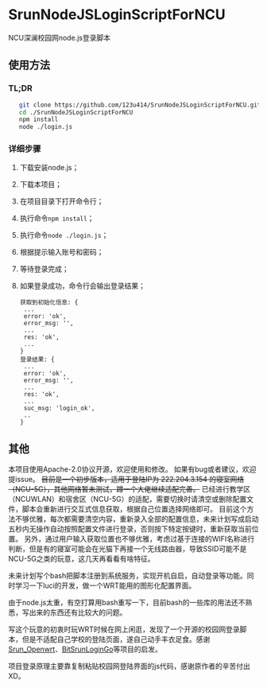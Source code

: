 # SrunNodeJSLoginScriptForNCU

 NCU深澜校园网node.js登录脚本

## 使用方法

### TL;DR

```bash
   git clone https://github.com/123u414/SrunNodeJSLoginScriptForNCU.git
   cd ./SrunNodeJSLoginScriptForNCU
   npm install
   node ./login.js
```



### 详细步骤

1. 下载安装node.js；
2. 下载本项目；
3. 在项目目录下打开命令行；
4. 执行命令`npm install`；
5. 执行命令`node ./login.js`；
6. 根据提示输入账号和密码；
7. 等待登录完成；
8. 如果登录成功，命令行会输出登录结果；

   ```log
   获取到初始化信息: {
    ...
    error: 'ok',
    error_msg: '',
    ...
    res: 'ok',
    ...
   }
   登录结果: {
    ...
    error: 'ok',
    error_msg: '',
    ...
    res: 'ok',
    ...
    suc_msg: 'login_ok',
    ..
   }
    ```

## 其他

本项目使用Apache-2.0协议开源，欢迎使用和修改。
如果有bug或者建议，欢迎提issue。
~~目前是一个初步版本，适用于登陆IP为 222.204.3.154 的寝室网络（NCU-5G），其他网络暂未测试，蹲一个大佬继续适配完善。~~
已经进行教学区（NCUWLAN）和宿舍区（NCU-5G）的适配，需要切换时请清空或删除配置文件，脚本会重新进行交互式信息获取，根据自己位置选择网络即可。
目前这个方法不够优雅，每次都需要清空内容，重新录入全部的配置信息，未来计划写成启动五秒内无操作自动按照配置文件进行登录，否则按下特定按键时，重新获取当前位置。
另外，通过用户输入获取位置也不够优雅，考虑过基于连接的WIFI名称进行判断，但是有的寝室可能会在光猫下再接一个无线路由器，导致SSID可能不是NCU-5G之类的玩意，这几天再看看有啥特征。

未来计划写个bash把脚本注册到系统服务，实现开机自启，自动登录等功能。同时学习一下luci的开发，做一个WRT能用的图形化配置界面。

由于node.js太重，有空打算用bash重写一下，目前bash的一些库的用法还不熟悉，写出来的东西还有比较大的问题。

写这个玩意的初衷时玩WRT时候在网上闲逛，发现了一个开源的校园网登录脚本，但是不适配自己学校的登陆页面，遂自己动手丰衣足食。感谢[Srun_Openwrt](https://github.com/NahidaBuer/Srun_Openwrt)、[BitSrunLoginGo](https://github.com/Mmx233/BitSrunLoginGo)等项目的启发。

项目登录原理主要靠复制粘贴校园网登陆界面的js代码，感谢原作者的辛苦付出XD。
